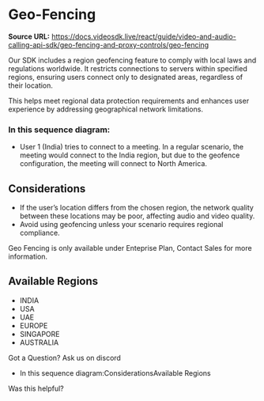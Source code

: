 # Geo-Fencing

**Source URL:** https://docs.videosdk.live/react/guide/video-and-audio-calling-api-sdk/geo-fencing-and-proxy-controls/geo-fencing

Our SDK includes a region geofencing feature to comply with local laws and regulations worldwide. It restricts connections to servers within specified regions, ensuring users connect only to designated areas, regardless of their location.

This helps meet regional data protection requirements and enhances user experience by addressing geographical network limitations.

### In this sequence diagram:​

- User 1 (India) tries to connect to a meeting. In a regular scenario, the meeting would connect to the India region, but due to the geofence configuration, the meeting will connect to North America.

## Considerations​

- If the user’s location differs from the chosen region, the network quality between these locations may be poor, affecting audio and video quality.
- Avoid using geofencing unless your scenario requires regional compliance.

Geo Fencing is only available under Enteprise Plan, Contact Sales for more information.

## Available Regions​

- INDIA
- USA
- UAE
- EUROPE
- SINGAPORE
- AUSTRALIA

Got a Question? Ask us on discord

- In this sequence diagram:ConsiderationsAvailable Regions

Was this helpful?
